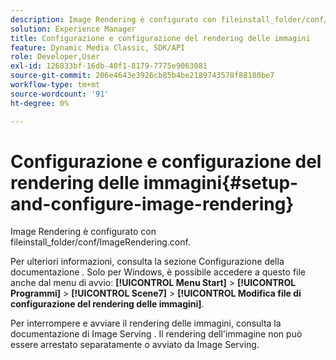 ```yaml
---
description: Image Rendering è configurato con fileinstall_folder/conf/ImageRendering.conf.
solution: Experience Manager
title: Configurazione e configurazione del rendering delle immagini
feature: Dynamic Media Classic, SDK/API
role: Developer,User
exl-id: 126833bf-16db-40f1-8179-7775e9063081
source-git-commit: 206e4643e3926cb85b4be2189743578f88180be7
workflow-type: tm+mt
source-wordcount: '91'
ht-degree: 0%

---
```


# Configurazione e configurazione del rendering delle immagini{#setup-and-configure-image-rendering}

Image Rendering è configurato con fileinstall_folder/conf/ImageRendering.conf.

Per ulteriori informazioni, consulta la sezione Configurazione della documentazione . Solo per Windows, è possibile accedere a questo file anche dal menu di avvio: **[!UICONTROL Menu Start]** > **[!UICONTROL Programmi]** > **[!UICONTROL Scene7]** > **[!UICONTROL Modifica file di configurazione del rendering delle immagini]**.

Per interrompere e avviare il rendering delle immagini, consulta la documentazione di Image Serving . Il rendering dell&#39;immagine non può essere arrestato separatamente o avviato da Image Serving.
